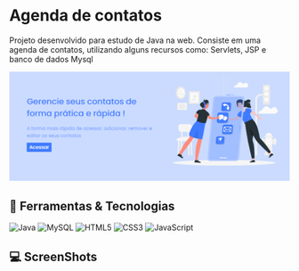 #  Agenda de contatos
Projeto desenvolvido para estudo de Java na web. Consiste em uma agenda de contatos, utilizando alguns recursos como: Servlets, JSP e banco de dados Mysql

<img src="https://raw.githubusercontent.com/RobertoMartins/agenda-java-web/master/WebContent/images/print-home.PNG" style=width:100%/>


## :hammer: Ferramentas & Tecnologias
![Java](https://img.shields.io/badge/-Java-007396?style=flat-square&logo=java)
![MySQL](https://img.shields.io/badge/-MySQL-4479A1?style=flat-square&logo=mysql&logoColor=white)
![HTML5](https://img.shields.io/badge/-HTML5-E34F26?style=flat-square&logo=html5&logoColor=white)
![CSS3](https://img.shields.io/badge/-CSS3-1572B6?style=flat-square&logo=css3)
![JavaScript](https://img.shields.io/badge/-JavaScript-black?style=flat-square&logo=javascript)


## :computer: ScreenShots


